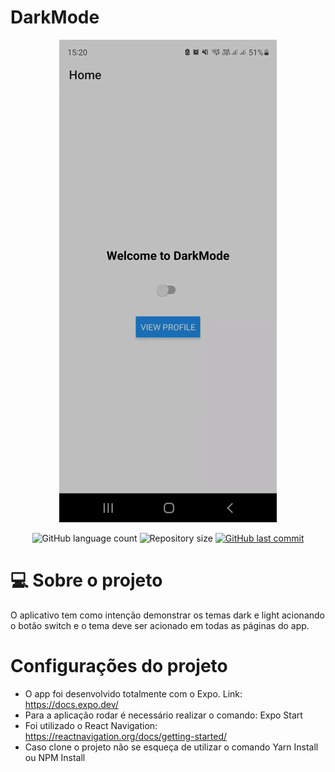 <h1>DarkMode</h1>

<div align="center">
<img src='./.github/assets/darkmode.gif' width='348' height='772' />
<p>
  <img alt="GitHub language count" src="https://img.shields.io/github/languages/count/ArthurB95/DarkModeApp?color=%2304D361">

  <img alt="Repository size" src="https://img.shields.io/github/repo-size/ArthurB95/DarkModeApp">

  <a href="https://github.com/ArthurB95/DarkModeApp/commits/master">
    <img alt="GitHub last commit" src="https://img.shields.io/github/last-commit/ArthurB95/DarkModeApp">
  </a>
</p>
</div>

<h1>💻 Sobre o projeto</h1>

<p>O aplicativo tem como intenção demonstrar os temas dark e light acionando o botão switch e o tema deve ser acionado em todas as páginas do app.</p>

<h1>Configurações do projeto</h1>

<ul>
<li>O app foi desenvolvido totalmente com o Expo. Link: <a href='https://docs.expo.dev/'>https://docs.expo.dev/</a> </li>
<li>Para a aplicação rodar é necessário realizar o comando: Expo Start</li>
<li>Foi utilizado o React Navigation: <a href='https://reactnavigation.org/docs/getting-started/'>https://reactnavigation.org/docs/getting-started/</a></li>
<li>Caso clone o projeto não se esqueça de utilizar o comando Yarn Install ou NPM Install</li>
</ul>
